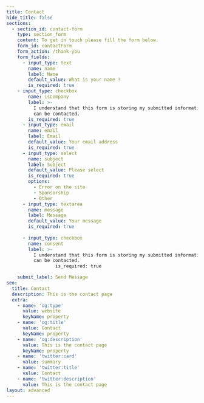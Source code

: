 ```yaml
---
title: Contact
hide_title: false
sections:
  - section_id: contact-form
    type: section_form
    content: To get in touch please fill the form below.
    form_id: contactForm
    form_action: /thank-you
    form_fields:
      - input_type: text
        name: name
        label: Name
        default_value: What is your name ?
        is_required: true
    - input_type: checkbox
        name: isCompany
        label: >-
          I understand that this form is storing my submitted information so I
          can be contacted.
        is_required: true
      - input_type: email
        name: email
        label: Email
        default_value: Your email address
        is_required: true
      - input_type: select
        name: subject
        label: Subject
        default_value: Please select
        is_required: true
        options:
          - Error on the site
          - Sponsorship
          - Other
      - input_type: textarea
        name: message
        label: Message
        default_value: Your message
        is_required: true
    
      - input_type: checkbox
        name: consent
        label: >-
          I understand that this form is storing my submitted information so I
          can be contacted.
                  is_required: true

    submit_label: Send Message
seo:
  title: Contact
  description: This is the contact page
  extra:
    - name: 'og:type'
      value: website
      keyName: property
    - name: 'og:title'
      value: Contact
      keyName: property
    - name: 'og:description'
      value: This is the contact page
      keyName: property
    - name: 'twitter:card'
      value: summary
    - name: 'twitter:title'
      value: Contact
    - name: 'twitter:description'
      value: This is the contact page
layout: advanced
---
```

